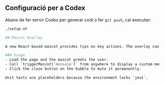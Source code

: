 ## Configuració per a Codex

Abans de fer servir Codex per generar codi o fer `git push`, cal executar:

```bash
./setup.sh

## Mascot Overlay

A new React-based mascot provides tips on key actions. The overlay can be muted and remembers the preference via `localStorage`.

### Usage
- Load the page and the mascot greets the user.
- Call `triggerMascot('mensaje')` from anywhere to display a custom message.
- Click the close button on the bubble to mute it permanently.

Unit tests are placeholders because the environment lacks `jest`.

